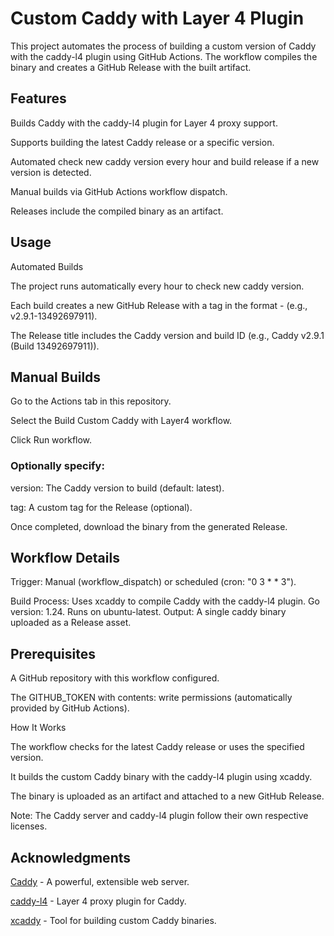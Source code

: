 # Custom Caddy with Layer 4 Plugin
This project automates the process of building a custom version of Caddy with the caddy-l4 plugin using GitHub Actions. The workflow compiles the binary and creates a GitHub Release with the built artifact.

## Features
Builds Caddy with the caddy-l4 plugin for Layer 4 proxy support.

Supports building the latest Caddy release or a specific version.

Automated check new caddy version every hour and build release if a new version is detected.

Manual builds via GitHub Actions workflow dispatch.

Releases include the compiled binary as an artifact.

## Usage
Automated Builds

The project runs automatically every hour to check new caddy version.

Each build creates a new GitHub Release with a tag in the format <caddy-version>-<build-id> (e.g., v2.9.1-13492697911).

The Release title includes the Caddy version and build ID (e.g., Caddy v2.9.1 (Build 13492697911)).

## Manual Builds
Go to the Actions tab in this repository.

Select the Build Custom Caddy with Layer4 workflow.

Click Run workflow.

### Optionally specify:

version: The Caddy version to build (default: latest).

tag: A custom tag for the Release (optional).

Once completed, download the binary from the generated Release.


## Workflow Details

Trigger: Manual (workflow_dispatch) or scheduled (cron: "0 3 * * 3").

Build Process:
Uses xcaddy to compile Caddy with the caddy-l4 plugin.
Go version: 1.24.
Runs on ubuntu-latest.
Output: A single caddy binary uploaded as a Release asset.

## Prerequisites

A GitHub repository with this workflow configured.

The GITHUB_TOKEN with contents: write permissions (automatically provided by GitHub Actions).

How It Works

The workflow checks for the latest Caddy release or uses the specified version.

It builds the custom Caddy binary with the caddy-l4 plugin using xcaddy.

The binary is uploaded as an artifact and attached to a new GitHub Release.

Note: The Caddy server and caddy-l4 plugin follow their own respective licenses.

## Acknowledgments

[Caddy](https://github.com/caddyserver/caddy) - A powerful, extensible web server.

[caddy-l4](https://github.com/mholt/caddy-l4) - Layer 4 proxy plugin for Caddy.

[xcaddy](https://github.com/caddyserver/xcaddy) - Tool for building custom Caddy binaries.
